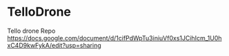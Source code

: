 # TelloDrone
Tello drone Repo 
https://docs.google.com/document/d/1cifPdWpTu3iniuVf0xs1JCihIcm_1U0hxC4D9kwFykA/edit?usp=sharing
